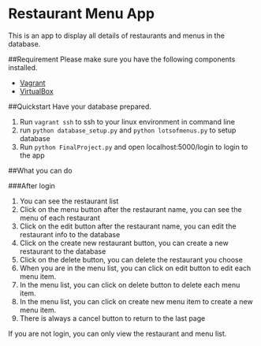 Restaurant Menu App
======
This is an app to display all details of restaurants and menus in the database.

##Requirement
Please make sure you have the following components installed.
* [Vagrant](https://www.vagrantup.com/downloads.html)
* [VirtualBox](https://www.virtualbox.org/wiki/Downloads)

##Quickstart
Have your database prepared.
1. Run `vagrant ssh` to ssh to your linux environment in command line
2. run `python database_setup.py` and `python lotsofmenus.py` to setup database
3. Run `python FinalProject.py` and open localhost:5000/login to login to the app

##What you can do

###After login
1. You can see the restaurant list
2. Click on the menu button after the restaurant name, you can see the menu of each restaurant
3. Click on the edit button after the restaurant name, you can edit the restaurant info to the database
4. Click on the create new restaurant button, you can create a new restaurant to the database
5. Click on the delete button, you can delete the restaurant you choose
6. When you are in the menu list, you can click on edit button to edit each menu item.
7. In the menu list, you can click on delete button to delete each menu item.
8. In the menu list, you can click on create new menu item to create a new menu item.
9. There is always a cancel button to return to the last page

If you are not login, you can only view the restaurant and menu list.

